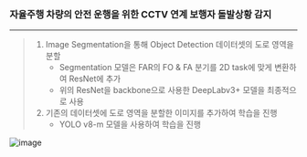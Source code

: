 ### 자율주행 차량의 안전 운행을 위한 CCTV 연계 보행자 돌발상황 감지
---
> 1. Image Segmentation을 통해 Object Detection 데이터셋의 도로 영역을 분할
>     * Segmentation 모델은 FAR의 FO & FA 분기를 2D task에 맞게 변환하여 ResNet에 추가  
>     * 위의 ResNet을 backbone으로 사용한 DeepLabv3+ 모델을 최종적으로 사용 
> 2. 기존의 데이터셋에 도로 영역을 분할한 이미지를 추가하여 학습을 진행
>     * YOLO v8-m 모델을 사용하여 학습을 진행  

![image](https://github.com/user-attachments/assets/3e57bb11-67e0-45a8-b52f-9744e416430e)
